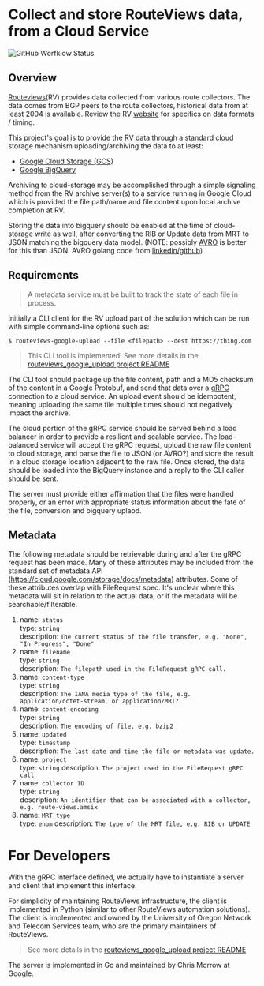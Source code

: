 # Collect and store RouteViews data, from a Cloud Service

![GitHub Worfklow Status](https://github.com/morrowc/rv/workflows/RV/badge.svg)

## Overview

[Routeviews](http://www.routeviews.org)(RV) provides data collected from various
route collectors. The data comes from BGP peers to the route collectors, historical
data from at least 2004 is available. Review the RV [website](http://www.routeviews.org/routeviews/index.php/archive/) 
for specifics on data formats / timing.

This project's goal is to provide the RV data through a standard cloud storage
mechanism uploading/archiving the data to at least:

  * [Google Cloud Storage (GCS)](https://cloud.google.com/storage)
  * [Google BigQuery](https://cloud.google.com/bigquery)

Archiving to cloud-storage may be accomplished through a simple signaling method
from the RV archive server(s) to a service running in Google Cloud which is provided
the file path/name and file content upon local archive completion at RV.

Storing the data into bigquery should be enabled at the time of cloud-storage write
as well, after converting the RIB or Update data from MRT to JSON matching the bigquery
data model.
  (NOTE: possibly [AVRO](http://avro.apache.org) is better for this than JSON. AVRO
  golang code from [linkedin/github](https://github.com/linkedin/goavro))

## Requirements

> A metadata service must be built to track the state of each file in process.

Initially a CLI client for the RV upload part of the solution which can be run with simple
command-line options such as:

```shell
$ routeviews-google-upload --file <filepath> --dest https://thing.com
```

> This CLI tool is implemented! See more details in the [routeviews_google_upload project 
> README](routeviews_google_upload/README.md)

The CLI tool should package up the file content, path and a MD5  checksum of the content
in a Google Protobuf, and send that data over a [gRPC](https://gRPC.io) connection to a
cloud service. An upload event should be idempotent, meaning uploading the same file
multiple times should not negatively impact the archive.

The cloud portion of the gRPC service should be served behind a load balancer in order
to provide a resilient and scalable service. The load-balanced service will accept the gRPC
request, upload the raw file content to cloud storage, and parse the file to JSON (or AVRO?)
and store the result in a cloud storage location adjacent to the raw file. Once stored, the
data should be loaded into the BigQuery instance and a reply to the CLI caller should be sent.

The server must provide either affirmation that the files were handled properly, or an error
with appropriate status information about the fate of the file, conversion and bigquery uplaod.

## Metadata
The following metadata should be retrievable during and after the gRPC request has been made. 
Many of these attributes may be included from the standard set of metadata API 
(https://cloud.google.com/storage/docs/metadata) attributes. Some of these attributes overlap with 
FileRequest spec. 
It's unclear where this metadata will sit in relation to the actual data, or if the metadata will 
be searchable/filterable.

 1. name: `status`  
    type: `string`  
    description: `The current status of the file transfer, e.g. "None", "In Progress", "Done"` 
 2. name: `filename`  
    type: `string`  
    description: `The filepath used in the FileRequest gRPC call.`  
 3. name: `content-type`  
    type: `string`  
    description: `The IANA media type of the file, e.g. application/octet-stream, or application/MRT?`  
 4. name: `content-encoding`  
    type: `string`  
    description: `The encoding of file, e.g. bzip2`
 5. name: `updated`  
    type: `timestamp`  
    description: `The last date and time the file or metadata was update.`
 6. name: `project`  
    type: `string`
    description: `The project used in the FileRequest gRPC call`  
 7. name: `collector ID`  
    type: `string`  
    description: `An identifier that can be associated with a collector, e.g. route-views.amsix`
 8. name: `MRT_type`  
    type: `enum` 
    description: `The type of the MRT file, e.g. RIB or UPDATE`

# For Developers

With the gRPC interface defined, we actually have to instantiate a server and client that implement this interface.

For simplicity of maintaining RouteViews infrastructure, the client is implemented in Python (similar to other 
RouteViews automation solutions).
The client is implemented and owned by the University of Oregon Network and Telecom Services team, who are the primary 
maintainers of RouteViews.

> See more details in the [routeviews_google_upload project README](routeviews_google_upload/README.md)

The server is implemented in Go and maintained by Chris Morrow at Google.
